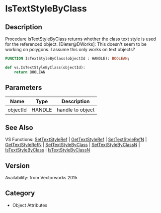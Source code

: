 # IsTextStyleByClass

## Description
Procedure IsTextStyleByClass returns whether the class text style is used for the referenced object.
[Dieter@DWorks]: This doesn't seem to be working on polygons. I assume this only works on text objects?

```pascal
FUNCTION IsTextStyleByClass(objectId : HANDLE): BOOLEAN;
```

```python
def vs.IsTextStyleByClass(objectId):
    return BOOLEAN
```

## Parameters
|Name|Type|Description|
|---|---|---|
|objectId|HANDLE|handle to object|

## See Also
VS Functions:
[SetTextStyleRef](SetTextStyleRef.md) 
| [GetTextStyleRef](GetTextStyleRef.md) 
| [SetTextStyleRefN](SetTextStyleRefN.md) 
| [GetTextStyleRefN](GetTextStyleRefN.md) 
| [SetTextStyleByClass](SetTextStyleByClass.md) 
| [SetTextStyleByClassN](SetTextStyleByClassN.md) 
| [IsTextStyleByClass](IsTextStyleByClass.md) 
| [IsTextStyleByClassN](IsTextStyleByClassN.md)

## Version
Availability: from Vectorworks 2015

## Category
* Object Attributes

